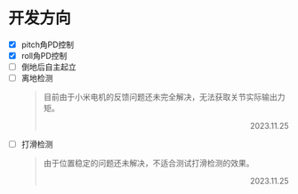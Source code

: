 # 开发方向

- [x] pitch角PD控制
- [x] roll角PD控制
- [ ] 倒地后自主起立
- [ ] 离地检测
    >目前由于小米电机的反馈问题还未完全解决，无法获取关节实际输出力矩。
    ><p align=right>2023.11.25 
- [ ] 打滑检测
    >由于位置稳定的问题还未解决，不适合测试打滑检测的效果。
    ><p align=right>2023.11.25 